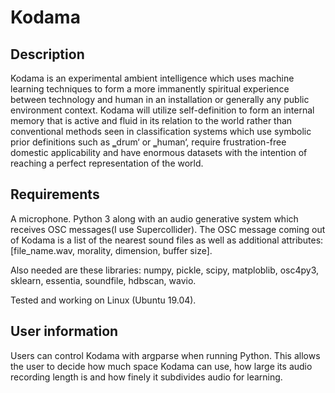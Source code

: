 ﻿# Kodama

## Description

Kodama is an experimental ambient intelligence which uses machine learning techniques to form a more immanently spiritual experience between technology and human in an installation or generally any public environment context. Kodama will utilize self-definition to form an internal memory that is active and fluid in its relation to the world rather than conventional methods seen in classification systems which use symbolic prior definitions such as ‗drum‘ or ‗human‘, require frustration-free domestic applicability and have enormous datasets with the intention of reaching a perfect representation of the world.

## Requirements

A microphone. Python 3 along with an audio generative system which receives OSC messages(I use Supercollider). The OSC message coming out of Kodama is a list of the nearest sound files as well as additional attributes: [file_name.wav, morality, dimension, buffer size].

Also needed are these libraries: numpy, pickle, scipy, matploblib, osc4py3, sklearn, essentia, soundfile, hdbscan, wavio.

Tested and working on Linux (Ubuntu 19.04). 

## User information

Users can control Kodama with argparse when running Python. This allows the user to decide how much space Kodama can use, how large its audio recording length is and how finely it subdivides audio for learning. 
